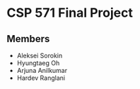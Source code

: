 # CSP 571 Final Project

## Members
- Aleksei Sorokin
- Hyungtaeg Oh
- Arjuna Anilkumar
- Hardev Ranglani
